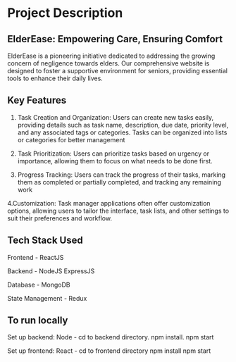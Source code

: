# Project Description
## ElderEase: Empowering Care, Ensuring Comfort

ElderEase is a pioneering initiative dedicated to addressing the growing concern of negligence towards elders.
Our comprehensive website is designed to foster a supportive environment for seniors, providing essential tools to enhance their daily lives.

## Key Features

1. Task Creation and Organization: Users can create new tasks easily, providing details such as task name, description, due date, priority level, and any associated tags or categories. Tasks can be organized into lists or categories for better management

2. Task Prioritization: Users can prioritize tasks based on urgency or importance, allowing them to focus on what needs to be done first.

3. Progress Tracking: Users can track the progress of their tasks, marking them as completed or partially completed, and tracking any remaining work
  
4.Customization: Task manager applications often offer customization options, allowing users to tailor the interface, task lists, and other settings to suit their preferences and workflow.

## Tech Stack Used

Frontend - ReactJS

Backend - NodeJS ExpressJS

Database - MongoDB

State Management - Redux


## To run locally

Set up backend: Node - 
cd to backend directory.
npm install.
npm start

Set up frontend: React -
cd to frontend directory
npm install
npm start
